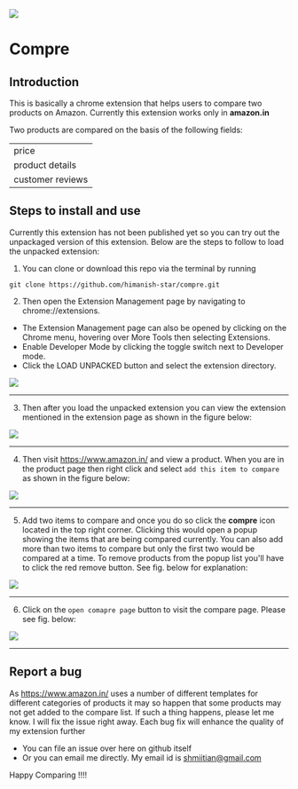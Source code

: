 <img src="https://user-images.githubusercontent.com/30361728/43070110-8d4a3138-8e8c-11e8-95a7-ec99cb339d9f.png">

<h1> Compre </h1> 

## Introduction

This is basically a chrome extension that helps users to compare two products on Amazon. Currently this extension works only in **amazon.in**

Two products are compared on the basis of the following fields:

<table>
  <tr><td>price</td></tr>
  <tr><td>product details</td></tr>
  <tr><td>customer reviews</td></tr>
</table>

## Steps to install and use

Currently this extension has not been published yet so you can try out the unpackaged version of this extension. Below are the steps to follow to load the unpacked extension:

1. You can clone or download this repo via the terminal by running
```Terminal
git clone https://github.com/himanish-star/compre.git
```

2. Then open the Extension Management page by navigating to chrome://extensions.

 - The Extension Management page can also be opened by clicking on the Chrome menu, hovering over More Tools then selecting Extensions.
 - Enable Developer Mode by clicking the toggle switch next to Developer mode.
 - Click the LOAD UNPACKED button and select the extension directory.
 
![](https://user-images.githubusercontent.com/30361728/43070157-b2cd9ae4-8e8c-11e8-84f9-7fe8424e0e2b.png)
_____________________________________________________________
3. Then after you load the unpacked extension you can view the extension mentioned in the extension page as shown in the figure below: 

![](https://user-images.githubusercontent.com/30361728/43070217-e3c05e52-8e8c-11e8-9bbe-eed148b31706.png)
_____________________________________________________________
4. Then visit https://www.amazon.in/ and view a product. When you are in the product page then right click and select `add this item to compare` as shown in the figure below:

![](https://user-images.githubusercontent.com/30361728/43070345-39eec516-8e8d-11e8-9e6b-7485fb987aa6.png)
_____________________________________________________________
5. Add two items to compare and once you do so click the **compre** icon located in the top right corner. Clicking this would open a popup showing the items that are being compared currently. You can also add more than two items to compare but only the first two would be compared at a time. To remove products from the popup list you'll have to click the red remove button.
See fig. below for explanation:

![](https://user-images.githubusercontent.com/30361728/43070280-11950986-8e8d-11e8-83ad-e4fd6b5659ba.png)
_____________________________________________________________
6. Click on the `open comapre page` button to visit the compare page. Please see fig. below:

![](https://user-images.githubusercontent.com/30361728/43070199-d1abcb5c-8e8c-11e8-9119-5ae952642b92.png)
_____________________________________________________________
## Report a bug

As https://www.amazon.in/ uses a number of different templates for different categories of products it may so happen that some products may not get added to the compare list. If such a thing happens, please let me know. I will fix the issue right away. Each bug fix will enhance the quality of my extension further
 - You can file an issue over here on github itself
 - Or you can email me directly. My email id is shmiitian@gmail.com
 
 Happy Comparing !!!!
